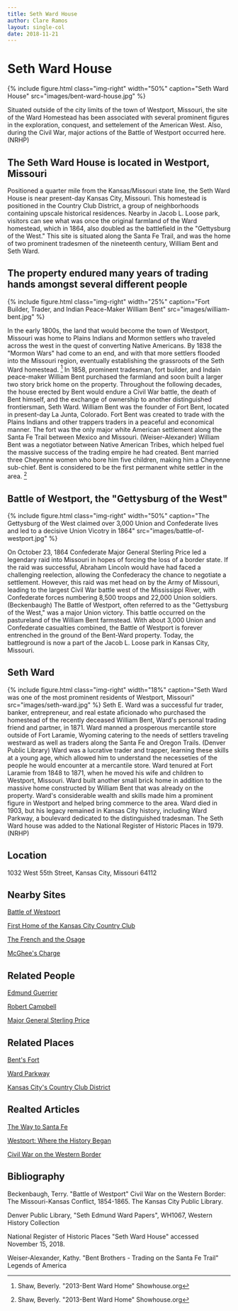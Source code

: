 ```yaml
---
title: Seth Ward House
author: Clare Ramos
layout: single-col
date: 2018-11-21
---
```


# Seth Ward House

{% include figure.html
  class="img-right"
  width="50%"
  caption="Seth Ward House"
  src="images/bent-ward-house.jpg"
%}

Situated outside of the city limits of the town of Westport, Missouri, the site of the Ward Homestead has been associated with several prominent figures in the exploration, conquest, and settelement of the American West. Also, during the Civil War, major actions of the Battle of Westport occurred here. (NRHP)



## The Seth Ward House is located in Westport, Missouri
Positioned a quarter mile from the Kansas/Missouri state line, the Seth Ward House is near present-day Kansas City, Missouri. This homestead is positioned in the Country Club District, a group of neighborhoods containing upscale historical residences. Nearby in Jacob L. Loose park, visitors can see what was once the original farmland of the Ward homestead, which in 1864, also doubled as the battlefield in the "Gettysburg of the West." This site is situated along the Santa Fe Trail, and was the home of two prominent tradesmen of the nineteenth century, William Bent and Seth Ward.


## The property endured many years of trading hands amongst several different people  
{% include figure.html
  class="img-right"
  width="25%"
  caption="Fort Builder, Trader, and Indian Peace-Maker William Bent"
  src="images/william-bent.jpg"
%}

In the early 1800s, the land that would become the town of Westport, Missouri was home to Plains Indians and Mormon settlers who traveled across the west in the quest of converting Native Americans. By 1838 the "Mormon Wars" had come to an end, and with that more settlers flooded into the Missouri region, eventually establishing the grassroots of the Seth Ward homestead. [^Shaw]  In 1858, prominent tradesman, fort builder, and Indain peace-maker William Bent purchased the farmland and soon built a larger two story brick home on the property. Throughout the following decades, the house erected by Bent would endure a Civil War battle, the death of Bent himself, and the exchange of ownership to another distinguished frontiersman, Seth Ward.  William Bent was the founder of Fort Bent, located in present-day La Junta, Colorado. Fort Bent was created to trade with the Plains Indians and other trappers traders in a peaceful and economical manner. The fort was the only major white American settlement along the Santa Fe Trail between Mexico and Missouri. (Weiser-Alexander) William Bent was a negotiator between Native American Tribes, which helped fuel the massive success of the trading empire he had created. Bent married three Cheyenne women who bore him five children, making him a Cheyenne sub-chief. Bent is considered to be the first permanent white settler in the area. [^Shaw]






## Battle of Westport, the "Gettysburg of the West"
{% include figure.html
  class="img-right"
  width="50%"
  caption="The Gettysburg of the West claimed over 3,000 Union and Confederate lives and led to a decisive Union Vicotry in 1864"
  src="images/battle-of-westport.jpg"
%}

On October 23, 1864 Confederate Major General Sterling Price led a legendary raid into Missouri in hopes of forcing the loss of a border state. If the raid was successful, Abraham Lincoln would have had faced a challenging reelection, allowing the Confederacy the chance to negotiate a settlement. However, this raid was met head on by the Army of Missouri, leading to the largest Civil War battle west of the Mississippi River, with Confederate forces numbering 8,500 troops and 22,000 Union soldiers. (Beckenbaugh) The Battle of Westport, often referred to as the "Gettysburg of the West," was a major Union victory. This battle occurred on the pastureland of the William Bent farmstead. With about 3,000 Union and Confederate casualties combined, the Battle of Westport is forever entrenched in the ground of the Bent-Ward property. Today, the battleground is now a part of the Jacob L. Loose park in Kansas City, Missouri.








## Seth Ward 
{% include figure.html
  class="img-right"
  width="18%"
  caption="Seth Ward was one of the most prominent residents of Westport, Missouri"
  src="images/seth-ward.jpg"
%}
Seth E. Ward was a successful fur trader, banker, entrepreneur, and real estate aficionado who purchased the homestead of the recently deceased William Bent, Ward's personal trading friend and partner, in 1871. Ward manned a prosperous mercantile store outside of Fort Laramie, Wyoming catering to the needs of settlers traveling westward as well as traders along the Santa Fe and Oregon Trails. (Denver Public Library) Ward was a lucrative trader and trapper, learning these skills at a young age, which allowed him to understand the necesseties of the people he would encounter at a mercantile store. Ward tenured at Fort Laramie from 1848 to 1871, when he moved his wife and children to Westport, Missouri. Ward built another small brick home in addition to the massive home constructed by William Bent that was already on the property. Ward's considerable wealth and skills made him a prominent figure in Westport and helped bring commerce to the area. Ward died in 1903, but his legacy remained in Kansas City history, including Ward Parkway, a boulevard dedicated to the distinguished tradesman. The Seth Ward house was added to the National Register of Historic Places in 1979. (NRHP)

## Location
1032 West 55th Street, Kansas City, Missouri 64112

## Nearby Sites
[Battle of Westport](https://www.hmdb.org/Marker.asp?Marker=28114) 

[First Home of the Kansas City Country Club](https://www.hmdb.org/Marker.asp?Marker=88252)

[The French and the Osage](https://www.hmdb.org/Marker.asp?Marker=86416)

[McGhee's Charge](https://www.hmdb.org/Marker.asp?Marker=29658)

## Related People
[Edmund Guerrier](https://en.wikipedia.org/wiki/Edmund_Guerrier)

[Robert Campbell](https://en.wikipedia.org/wiki/Robert_Campbell_(frontiersman))

[Major General Sterling Price](https://en.wikipedia.org/wiki/Sterling_Price)


## Related Places
[Bent's Fort](https://en.wikipedia.org/wiki/Bent%27s_Old_Fort_National_Historic_Site)

[Ward Parkway](https://en.wikipedia.org/wiki/Ward_Parkway)

[Kansas City's Country Club District](https://en.wikipedia.org/wiki/Country_Club_District)


## Realted Articles
[The Way to Santa Fe](http://www.kchistory.org/week-kansas-city-history/way-santa-fe)

[Westport: Where the History Began](http://www.experiencekc.com/westport.html)

[Civil War on the Western Border](http://www.civilwaronthewesternborder.org/encyclopedia/battle-westport)

## Bibliography
Beckenbaugh, Terry. "Battle of Westport" Civil War on the Western Border: The Missouri-Kansas Conflict, 1854-1865. The Kansas City Public Library.

Denver Public Library, "Seth Edmund Ward Papers", WH1067, Western History Collection

National Register of Historic Places "Seth Ward House" accessed November 15, 2018.

[^Shaw]: Shaw, Beverly. "2013-Bent Ward Home" Showhouse.org 

Weiser-Alexander, Kathy. "Bent Brothers - Trading on the Santa Fe Trail" Legends of America


